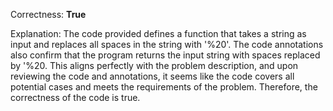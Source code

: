 Correctness: **True**

Explanation: The code provided defines a function that takes a string as input and replaces all spaces in the string with '%20'. The code annotations also confirm that the program returns the input string with spaces replaced by '%20. This aligns perfectly with the problem description, and upon reviewing the code and annotations, it seems like the code covers all potential cases and meets the requirements of the problem. Therefore, the correctness of the code is true.
